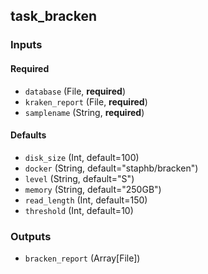 
## task_bracken

### Inputs

#### Required

  * `database` (File, **required**)
  * `kraken_report` (File, **required**)
  * `samplename` (String, **required**)

#### Defaults

  * `disk_size` (Int, default=100)
  * `docker` (String, default="staphb/bracken")
  * `level` (String, default="S")
  * `memory` (String, default="250GB")
  * `read_length` (Int, default=150)
  * `threshold` (Int, default=10)

### Outputs

  * `bracken_report` (Array[File])
